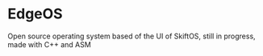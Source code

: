 # EdgeOS
Open source operating system based of the UI of SkiftOS, still in progress, made with C++ and ASM
